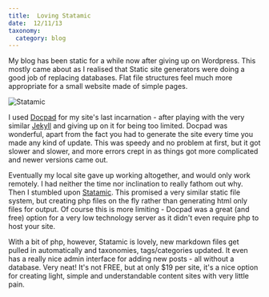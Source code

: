 ```yaml
---
title:  Loving Statamic
date:  12/11/13
taxonomy:
  category: blog
---
```


My blog has been static for a while now after giving up on Wordpress.  This mostly came about as I realised that Static site generators were doing a good job of replacing databases. Flat file structures feel much more appropriate for a small website made of simple pages.

![Statamic](/assets/images/statamic.jpg)

I used [Docpad](http://docpad.org) for my site's last incarnation - after playing with the very similar [Jekyll](http://www.jekyllrb.com/) and giving up on it for being too limited.  Docpad was wonderful, apart from the fact you had to generate the site every time you made any kind of update.  This was speedy and no problem at first, but it got slower and slower, and more errors crept in as things got more complicated and newer versions came out.

Eventually my local site gave up working altogether, and would only work remotely.  I had neither the time nor inclination to really fathom out why.  Then I stumbled upon [Statamic](http://www.statamic.com).  This promised a very similar static file system, but creating php files on the fly rather than generating html only files for output.  Of course this is more limiting - Docpad was a great (and free) option for a very low technology server as it didn't even require php to host your site.

With a bit of php, however, Statamic is lovely, new markdown files get pulled in automatically and taxonomies, tags/categories updated.   It even has a really nice admin interface for adding new posts - all without a database.  Very neat!   It's not FREE, but at only $19 per site, it's a nice option for creating light, simple and understandable content sites with very little pain.
